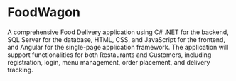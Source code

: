 # FoodWagon
A comprehensive Food Delivery application using C# .NET for the backend, SQL Server for the database, HTML, CSS, and JavaScript for the frontend, and Angular for the single-page application framework. The application will support functionalities for both Restaurants and Customers, including
registration, login, menu management, order placement, and delivery tracking.
